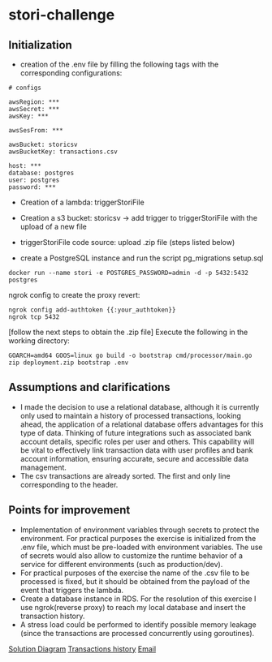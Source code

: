 # stori-challenge

## Initialization

- creation of the .env file by filling the following tags with the corresponding configurations:
```
# configs

awsRegion: ***
awsSecret: ***
awsKey: ***

awsSesFrom: ***

awsBucket: storicsv
awsBucketKey: transactions.csv

host: ***
database: postgres
user: postgres
password: ***
```

- Creation of a lambda: triggerStoriFile
- Creation a s3 bucket: storicsv -> add trigger to triggerStoriFile with the upload of a new file
- triggerStoriFile code source: upload .zip file (steps listed below)

- create a PostgreSQL instance and run the script pg_migrations setup.sql
```
docker run --name stori -e POSTGRES_PASSWORD=admin -d -p 5432:5432 postgres
```

ngrok config to create the proxy revert:
```
ngrok config add-authtoken {{:your_authtoken}}
ngrok tcp 5432
```

[follow the next steps to obtain the .zip file]
Execute the following in the working directory:
```
GOARCH=amd64 GOOS=linux go build -o bootstrap cmd/processor/main.go
zip deployment.zip bootstrap .env
```

## Assumptions and clarifications
- I made the decision to use a relational database, although it is currently only used to maintain a history of processed transactions, looking ahead, the application of a relational database offers advantages for this type of data. Thinking of future integrations such as associated bank account details, specific roles per user and others. This capability will be vital to effectively link transaction data with user profiles and bank account information, ensuring accurate, secure and accessible data management.
- The csv transactions are already sorted. The first and only line corresponding to the header.

## Points for improvement
- Implementation of environment variables through secrets to protect the environment. For practical purposes the exercise is initialized from the .env file, which must be pre-loaded with environment variables. The use of secrets would also allow to customize the runtime behavior of a service for different environments (such as production/dev).
- For practical purposes of the exercise the name of the .csv file to be processed is fixed, but it should be obtained from the payload of the event that triggers the lambda.
- Create a database instance in RDS. For the resolution of this exercise I use ngrok(reverse proxy) to reach my local database and insert the transaction history.
- A stress load could be performed to identify possible memory leakage (since the transactions are processed concurrently using goroutines).


[Solution Diagram](docs/solution.png)
[Transactions history](docs/db.png)
[Email](docs/email.png)